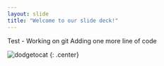 ```yaml
---
layout: slide
title: "Welcome to our slide deck!"
---
```


Test - Working on git 
Adding one more line of code

![dodgetocat](https://octodex.github.com/images/dodgetocat_v2.png)
{: .center}


